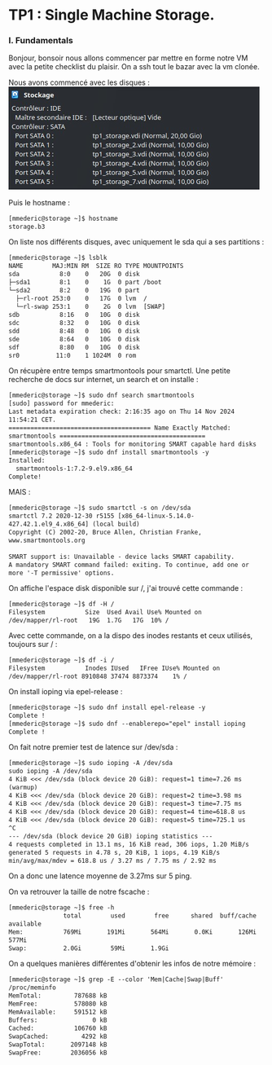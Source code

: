 # TP1 : Single Machine Storage. 

### I. Fundamentals 

Bonjour, bonsoir nous allons commencer par mettre en forme notre VM avec la petite checklist du plaisir. 
On a ssh tout le bazar avec la vm clonée. 

Nous avons commencé avec les disques : 
![disk](./assets/disks.jpg)

Puis le hostname : 
````
[mmederic@storage ~]$ hostname
storage.b3
````

On liste nos différents disques, avec uniquement le sda qui a ses partitions : 
````
[mmederic@storage ~]$ lsblk
NAME        MAJ:MIN RM  SIZE RO TYPE MOUNTPOINTS
sda           8:0    0   20G  0 disk 
├─sda1        8:1    0    1G  0 part /boot
└─sda2        8:2    0   19G  0 part 
  ├─rl-root 253:0    0   17G  0 lvm  /
  └─rl-swap 253:1    0    2G  0 lvm  [SWAP]
sdb           8:16   0   10G  0 disk 
sdc           8:32   0   10G  0 disk 
sdd           8:48   0   10G  0 disk 
sde           8:64   0   10G  0 disk 
sdf           8:80   0   10G  0 disk 
sr0          11:0    1 1024M  0 rom  
````

On récupère entre temps smartmontools pour smartctl. 
Une petite recherche de docs sur internet, un search et on installe : 
````
[mmederic@storage ~]$ sudo dnf search smartmontools
[sudo] password for mmederic: 
Last metadata expiration check: 2:16:35 ago on Thu 14 Nov 2024 11:54:21 CET.
======================================= Name Exactly Matched: smartmontools ========================================
smartmontools.x86_64 : Tools for monitoring SMART capable hard disks
[mmederic@storage ~]$ sudo dnf install smartmontools -y
Installed:
  smartmontools-1:7.2-9.el9.x86_64                                                                 
Complete!
````

MAIS : 
````
[mmederic@storage ~]$ sudo smartctl -s on /dev/sda 
smartctl 7.2 2020-12-30 r5155 [x86_64-linux-5.14.0-427.42.1.el9_4.x86_64] (local build)
Copyright (C) 2002-20, Bruce Allen, Christian Franke, www.smartmontools.org

SMART support is: Unavailable - device lacks SMART capability.
A mandatory SMART command failed: exiting. To continue, add one or more '-T permissive' options.
````

On affiche l'espace disk disponible sur /, j'ai trouvé cette commande : 
````
[mmederic@storage ~]$ df -H /
Filesystem           Size  Used Avail Use% Mounted on
/dev/mapper/rl-root   19G  1.7G   17G  10% /
````

Avec cette commande, on a la dispo des inodes restants et ceux utilisés, toujours sur / : 
````
[mmederic@storage ~]$ df -i / 
Filesystem           Inodes IUsed   IFree IUse% Mounted on
/dev/mapper/rl-root 8910848 37474 8873374    1% /
````

On install ioping via epel-release : 
````
[mmederic@storage ~]$ sudo dnf install epel-release -y
Complete !
[mmederic@storage ~]$ sudo dnf --enablerepo="epel" install ioping
Complete !
````

On fait notre premier test de latence sur /dev/sda : 
````
[mmederic@storage ~]$ sudo ioping -A /dev/sda
sudo ioping -A /dev/sda
4 KiB <<< /dev/sda (block device 20 GiB): request=1 time=7.26 ms (warmup)
4 KiB <<< /dev/sda (block device 20 GiB): request=2 time=3.98 ms
4 KiB <<< /dev/sda (block device 20 GiB): request=3 time=7.75 ms
4 KiB <<< /dev/sda (block device 20 GiB): request=4 time=618.8 us
4 KiB <<< /dev/sda (block device 20 GiB): request=5 time=725.1 us
^C
--- /dev/sda (block device 20 GiB) ioping statistics ---
4 requests completed in 13.1 ms, 16 KiB read, 306 iops, 1.20 MiB/s
generated 5 requests in 4.78 s, 20 KiB, 1 iops, 4.19 KiB/s
min/avg/max/mdev = 618.8 us / 3.27 ms / 7.75 ms / 2.92 ms
````

On a donc une latence moyenne de 3.27ms sur 5 ping. 

On va retrouver la taille de notre fscache : 
````
[mmederic@storage ~]$ free -h
               total        used        free      shared  buff/cache   available
Mem:           769Mi       191Mi       564Mi       0.0Ki       126Mi       577Mi
Swap:          2.0Gi        59Mi       1.9Gi
````

On a quelques manières différentes d'obtenir les infos de notre mémoire : 
````
[mmederic@storage ~]$ grep -E --color 'Mem|Cache|Swap|Buff' /proc/meminfo
MemTotal:         787688 kB
MemFree:          578080 kB
MemAvailable:     591512 kB
Buffers:               0 kB
Cached:           106760 kB
SwapCached:         4292 kB
SwapTotal:       2097148 kB
SwapFree:        2036056 kB
````



